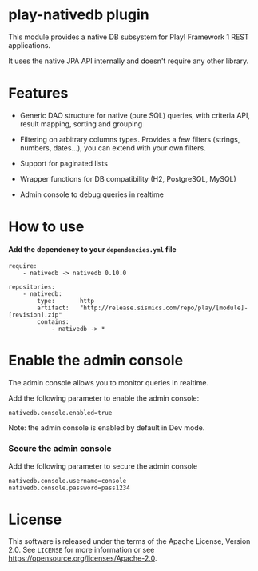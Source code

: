 # play-nativedb plugin

This module provides a native DB subsystem for Play! Framework 1 REST applications.

It uses the native JPA API internally and doesn't require any other library.

# Features

- Generic DAO structure for native (pure SQL) queries, with criteria API, result mapping, sorting and grouping

- Filtering on arbitrary columns types. Provides a few filters (strings, numbers, dates...), you can extend with your own filters.

- Support for paginated lists

- Wrapper functions for DB compatibility (H2, PostgreSQL, MySQL)
 
- Admin console to debug queries in realtime
 
# How to use

####  Add the dependency to your `dependencies.yml` file

```
require:
    - nativedb -> nativedb 0.10.0

repositories:
    - nativedb:
        type:       http
        artifact:   "http://release.sismics.com/repo/play/[module]-[revision].zip"
        contains:
            - nativedb -> *
```

# Enable the admin console

The admin console allows you to monitor queries in realtime.

Add the following parameter to enable the admin console:

```
nativedb.console.enabled=true
```

Note: the admin console is enabled by default in Dev mode.

### Secure the admin console

Add the following parameter to secure the admin console

```
nativedb.console.username=console
nativedb.console.password=pass1234
```

# License

This software is released under the terms of the Apache License, Version 2.0. See `LICENSE` for more
information or see <https://opensource.org/licenses/Apache-2.0>.
